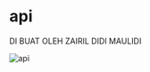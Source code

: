 # api
DI BUAT OLEH ZAIRIL DIDI MAULIDI

![api](https://user-images.githubusercontent.com/95202068/147303917-8830006d-089e-4a99-a381-aa505ece2c16.gif)



